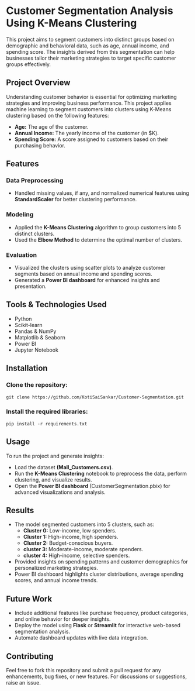 # Customer Segmentation Analysis Using K-Means Clustering
This project aims to segment customers into distinct groups based on demographic and behavioral data, such as age, annual income, and spending score. The insights derived from this segmentation can help businesses tailor their marketing strategies to target specific customer groups effectively.


## Project Overview
Understanding customer behavior is essential for optimizing marketing strategies and improving business performance. This project applies machine learning to segment customers into clusters using K-Means clustering based on the following features:

- **Age:** The age of the customer.
- **Annual Income:** The yearly income of the customer (in $K).
- **Spending Score:** A score assigned to customers based on their purchasing behavior.


## Features
### Data Preprocessing
- Handled missing values, if any, and normalized numerical features using **StandardScaler** for better clustering performance.
### Modeling
- Applied the **K-Means Clustering** algorithm to group customers into 5 distinct clusters.
- Used the **Elbow Method** to determine the optimal number of clusters.
### Evaluation
- Visualized the clusters using scatter plots to analyze customer segments based on annual income and spending scores.
- Generated a **Power BI dashboard** for enhanced insights and presentation.


## Tools & Technologies Used
- Python
- Scikit-learn
- Pandas & NumPy
- Matplotlib & Seaborn
- Power BI
- Jupyter Notebook


## Installation
### Clone the repository:
```
git clone https://github.com/KotiSaiSankar/Customer-Segmentation.git

```

### Install the required libraries:
```
pip install -r requirements.txt

```

## Usage
To run the project and generate insights:

- Load the dataset **(Mall_Customers.csv)**.
- Run the **K-Means Clustering** notebook to preprocess the data, perform clustering, and visualize results.
- Open the **Power BI dashboard** (CustomerSegmentation.pbix) for advanced visualizations and analysis.
  
## Results
- The model segmented customers into 5 clusters, such as:
  - **Cluster 0:** Low-income, low spenders.
  - **Cluster 1:** High-income, high spenders.
  - **Cluster 2:** Budget-conscious buyers.
  - **cluster 3:** Moderate-income, moderate spenders.
  - **cluster 4:** High-income, selective spenders.
- Provided insights on spending patterns and customer demographics for personalized marketing strategies.
- Power BI dashboard highlights cluster distributions, average spending scores, and annual income trends.


## Future Work
- Include additional features like purchase frequency, product categories, and online behavior for deeper insights.
- Deploy the model using **Flask** or **Streamlit** for interactive web-based segmentation analysis.
- Automate dashboard updates with live data integration.


## Contributing
Feel free to fork this repository and submit a pull request for any enhancements, bug fixes, or new features. For discussions or suggestions, raise an issue.
